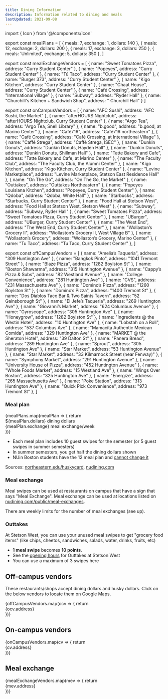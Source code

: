 ```yaml
---
title: Dining Information
description: Information related to dining and meals
lastUpdated: 2021-09-08
---
```


import { Icon } from '@/components/Icon'

export const mealPlans = [
{ meals: 7, exchange: 1, dollars: 140 },
{ meals: 12, exchange: 2, dollars: 200 },
{ meals: 17, exchange: 3, dollars: 250 },
{ meals: 'Unlimited', exchange: 5, dollars: 350 },
]

export const mealExchangeVendors = [
{ name: "Sweet Tomatoes Pizza", address: "Curry Student Center" },
{ name: "Popeyes", address: "Curry Student Center" },
{ name: "Tú Taco", address: "Curry Student Center" },
{ name: "Burger 373", address: "Curry Student Center" },
{ name: "Kigo Kitchen", address: "Curry Student Center" },
{ name: "Chaat House", address: "Curry Student Center" },
{ name: "Café Crossing", address: "International village" },
{ name: "Subway", address: "Ryder Hall" },
{ name: "Churchill's Kitchen + Sandwich Shop", address: " Churchill Hall" }
]

export const onCampusVendors = [
{ name: "AFC Sushi", address: "AFC Sushi, the Market" },
{ name: "afterHOURS Nightclub", address: "afterHOURS Nightclub, Curry Student Center" },
{ name: "Argo Tea", address: "Argo Tea, Snell Library" },
{ name: "b.good", address: "b.good, at Marino Center" },
{ name: "Café716", address: "Café716 northeastern" },
{ name: "Café Crossing", address: "Café Crossing, at International Village" },
{ name: "Caffé Strega", address: "Caffé Strega, ISEC" },
{ name: "Dunkin Donuts", address: "Dunkin Donuts, Hayden Hall" },
{ name: "Dunkin Donuts", address: "Dunkin Donuts, Shillman Hall" },
{ name: "Tatte Bakery and Cafe", address: "Tatte Bakery and Cafe, at Marino Center" },
{ name: "The Faculty Club", address: "The Faculty Club, the Alumni Center" },
{ name: "Kigo Kitchen", address: "Kigo Kitchen, Curry Student Center" },
{ name: "Levine Marketplace", address: "Levine Marketplace, Stetson East Residence Hall" },
{ name: "On The Go", address: "On The Go, the Market" },
{ name: "Outtakes", address: "Outtakes Northeastern" },
{ name: "Popeyes Louisiana Kitchen", address: "Popeyes, Curry Student Center" },
{ name: "Qdoba", address: "Qdoba, White Hall" },
{ name: "Starbucks", address: "Starbucks, Curry Student Center" },
{ name: "Food Hall at Stetson West", address: "Food Hall at Stetson West, Stetson West" },
{ name: "Subway", address: "Subway, Ryder Hall" },
{ name: "Sweet Tomatoes Pizza", address: "Sweet Tomatoes Pizza, Curry Student Center" },
{ name: "UBurger", address: "UBurger, Curry Student Center" },
{ name: "The West End", address: "The West End, Curry Student Center" },
{ name: "Wollaston’s Grocery II", address: "Wollaston’s Grocery II, West Village B" },
{ name: "Wollaston’s Grocery", address: "Wollaston’s Grocery, Marino Center" },
{ name: "Tu Taco", address: "Tu Taco, Curry Student Center" },
]

export const offCampusVendors = [
{ name: "Amelia’s Taqueria", address: "309 Huntington Ave" },
{ name: "Bangkok Pinto", address: "1041 Tremont Street" },
{ name: "Blaze Pizza", address: "1282 Boylston St" },
{ name: "Boston Shawarma", address: "315 Huntington Avenue" },
{ name: "Cappy’s Pizza & Subs", address: "82 Westland Avenue" },
{ name: "College Convenience", address: "281 Huntington Ave" },
{ name: "CVS", address: "231 Massachusetts Ave" },
{ name: "Domino’s Pizza", address: "1260 Boylston St" },
{ name: "Domino’s Pizza", address: "1400 Tremont St" },
{ name: "Dos Diablos Taco Bar & Two Saints Tavern", address: "52 Gainsborough St" },
{ name: "El Jefe’s Taqueria", address: "269 Huntington Ave" },
{ name: "Giovanni’s Market", address: "624 Columbus Avenue" },
{ name: "Gyroscope", address: "305 Huntington Ave" },
{ name: "Honeygrow", address: "1282 Boylston St" },
{ name: "Ingredients @ the Westin Hotel", address: "10 Huntington Ave" },
{ name: "Lobstah on a Roll", address: "537 Columbus Ave" },
{ name: "Mamacita Authentic Mexican Comida", address: "329 Huntington Ave" },
{ name: "MARKET @ the Sheraton Hotel", address: "39 Dalton St" },
{ name: "Panera Bread", address: "289 Huntington Ave" },
{ name: "Sprout", address: "305 Huntington Ave" },
{ name: "Star Market", address: "53 Huntington Avenue" },
{ name: "Star Market", address: "33 Kilmarnock Street (near Fenway)" },
{ name: "Symphony Market", address: "291 Huntington Avenue" },
{ name: "University House of Pizza", address: "452 Huntington Avenue" },
{ name: "Whole Foods Market", address: "15 Westland Ave" },
{ name: "Wings Over Boston", address: "325 Huntington Ave" },
{ name: "Energize", address: "265 Massachusetts Ave" },
{ name: "Poke Station", address: "313 Huntington Ave" },
{ name: "Quick Pick Convenience", address: "973 Tremont St" },
]

<Expandable title="Meal plan and Outtakes" icon="pizza" containsProse>

### Meal plan

<section className="grid gap-base grid-cols-2 md:grid-cols-3">
{mealPlans.map(mealPlan => {
  return <Block key={mealPlan.meals} title={`${mealPlan.meals} meals`}>
    <div>${mealPlan.dollars} dining dollars</div>
    <div>{mealPlan.exchange} meal exchange/week</div>
  </Block>
})}
</section>

- Each meal plan includes 10 guest swipes for the semester (or 5 guest swipes in summer semesters)
- In summer semesters, you get half the dining dollars shown
- NUin Boston students have the 12 meal plan and [cannot change it](https://nuin.northeastern.edu/destinations/boston/housing/)

Sources: [northeastern.edu/huskycard](https://www.northeastern.edu/huskycard/meal-plans/traditional-meal-plan/), [nudining.com](https://nudining.com/public/meal-plans)

### Meal exchange

Meal swipes can be used at restaurants on campus that have a sign that says "Meal Exchange". Meal exchange can be used at locations listed on [nudining.com/public/meal-exchanges](https://nudining.com/public/meal-exchanges).

There are weekly limits for the number of meal exchanges (see up).

### Outtakes

At Stetson West, you can use your unused meal swipes to get "grocery food items" (like chips, cheetos, sandwiches, salads, water, drinks, fruits, etc)

- **1 meal swipe** becomes **10 points**.
- See the [opening hours](https://nudining.com/public/hours) for Outtakes at Stetson West
- You can use a maximum of 3 swipes here

</Expandable>

## Off-campus vendors

These restaurants/shops accept dining dollars and husky dollars. Click on the below vendors to locate them on Google Maps.

<section className="grid gap-base grid-cols-2 md:grid-cols-3">
{offCampusVendors.map(ocv => {
  return <Block key={ocv.name} title={ocv.name} href={`https://maps.google.com/?q=${ocv.name}, ${ocv.address}`}>
  <div className="flex items-baseline space-x-sm">
  <Icon id="markeralt" className="text-gray-light" />
  <div>{ocv.address}</div>
  </div>
  </Block>
})}
</section>

## On-campus vendors

<section className="grid gap-base grid-cols-2 md:grid-cols-3">
{onCampusVendors.map(cv => {
  return <Block key={cv.name} title={cv.name} href={`https://maps.google.com/?q=${cv.name}, ${cv.address}`}>
  <div className="flex items-baseline space-x-sm">
  <Icon id="markeralt" className="text-gray-light" />
  <div>{cv.address}</div>
  </div>
  </Block>
})}
</section>

## Meal exchange

<section className="grid gap-base grid-cols-2 md:grid-cols-3">
{mealExchangeVendors.map(mev => {
  return <Block key={mev.name} title={mev.name} href={`https://maps.google.com/?q=${mev.name}, ${mev.address}`}>
  <div className="flex items-baseline space-x-sm">
  <Icon id="markeralt" className="text-gray-light" />
  <div>{mev.address}</div>
  </div>
  </Block>
})}
</section>
